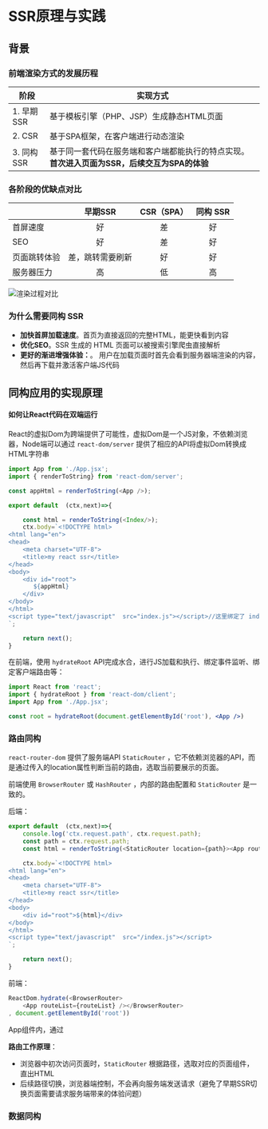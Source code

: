 # SSR原理与实践

## 背景

### 前端渲染方式的发展历程

| 阶段       | 实现方式                                                     |
| ---------- | ------------------------------------------------------------ |
| 1. 早期SSR | 基于模板引擎（PHP、JSP）生成静态HTML页面                     |
| 2. CSR     | 基于SPA框架，在客户端进行动态渲染                            |
| 3. 同构SSR | 基于同一套代码在服务端和客户端都能执行的特点实现。**首次进入页面为SSR，后续交互为SPA的体验** |

### 各阶段的优缺点对比

|              |     早期SSR      | CSR（SPA） | 同构 SSR |
| ------------ | :--------------: | :--------: | :------: |
| 首屏速度     |        好        |     差     |    好    |
| SEO          |        好        |     差     |    好    |
| 页面跳转体验 | 差，跳转需要刷新 |     好     |    好    |
| 服务器压力   |        高        |     低     |    高    |

![渲染过程对比](https://p1-jj.byteimg.com/tos-cn-i-t2oaga2asx/gold-user-assets/2020/1/23/16fd0b2ba631fb35~tplv-t2oaga2asx-jj-mark:2268:0:0:0:q75.awebp)

### 为什么需要同构 SSR

- **加快首屏加载速度**。首页为直接返回的完整HTML，能更快看到内容
- **优化SEO**。SSR 生成的 HTML 页面可以被搜索引擎爬虫直接解析 
- **更好的渐进增强体验：**。 用户在加载页面时首先会看到服务器端渲染的内容，然后再下载并激活客户端JS代码



## 同构应用的实现原理

#### 如何让React代码在双端运行

React的虚拟Dom为跨端提供了可能性，虚拟Dom是一个JS对象，不依赖浏览器，Node端可以通过 `react-dom/server` 提供了相应的API将虚拟Dom转换成HTML字符串

```js
import App from './App.jsx';
import { renderToString} from 'react-dom/server';

const appHtml = renderToString(<App />);

export default  (ctx,next)=>{

    const html = renderToString(<Index/>);
    ctx.body=`<!DOCTYPE html>
<html lang="en">
<head>
    <meta charset="UTF-8">
    <title>my react ssr</title>
</head>
<body>
    <div id="root">
       ${appHtml}
    </div>
</body>
</html>
<script type="text/javascript"  src="index.js"></script>//这里绑定了 index.js代码，浏览器会下载后执行
`;

    return next();
}
```

在前端，使用 `hydrateRoot` API完成水合，进行JS加载和执行、绑定事件监听、绑定客户端路由等：

```jsx
import React from 'react';
import { hydrateRoot } from 'react-dom/client';
import App from './App.jsx';

const root = hydrateRoot(document.getElementById('root'), <App />)
```



### 路由同构

`react-router-dom` 提供了服务端API  `StaticRouter`  ，它不依赖浏览器的API，而是通过传入的location属性判断当前的路由，选取当前要展示的页面。

前端使用 `BrowserRouter` 或 `HashRouter`  ，内部的路由配置和 `StaticRouter` 是一致的。

后端：

```js
export default  (ctx,next)=>{
    console.log('ctx.request.path', ctx.request.path);
    const path = ctx.request.path;
    const html = renderToString(<StaticRouter location={path}><App routeList={routeList}></App></StaticRouter>);

    ctx.body=`<!DOCTYPE html>
<html lang="en">
<head>
    <meta charset="UTF-8">
    <title>my react ssr</title>
</head>
<body>
    <div id="root">${html}</div>
</body>
</html>
<script type="text/javascript"  src="/index.js"></script>
`;

    return next();
}
```

前端：

```js
ReactDom.hydrate(<BrowserRouter>
    <App routeList={routeList} /></BrowserRouter>
, document.getElementById('root'))
```

App组件内，通过

**路由工作原理**：

- 浏览器中初次访问页面时，`StaticRouter`  根据路径，选取对应的页面组件，直出HTML
- 后续路径切换，浏览器端控制，不会再向服务端发送请求（避免了早期SSR切换页面需要请求服务端带来的体验问题）



### 数据同构


